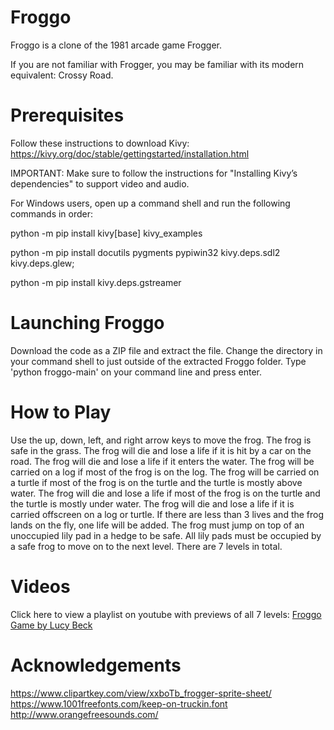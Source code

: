 # Froggo
Froggo is a clone of the 1981 arcade game Frogger. 

If you are not familiar with Frogger, you may be familiar with its modern equivalent: Crossy Road.
# Prerequisites
Follow these instructions to download Kivy: https://kivy.org/doc/stable/gettingstarted/installation.html

IMPORTANT: Make sure to follow the instructions for "Installing Kivy’s dependencies" to support video and audio.

For Windows users, open up a command shell and run the following commands in order:

python -m pip install kivy[base] kivy_examples

python -m pip install docutils pygments pypiwin32 kivy.deps.sdl2 kivy.deps.glew; 

python -m pip install kivy.deps.gstreamer
# Launching Froggo
Download the code as a ZIP file and extract the file. 
Change the directory in your command shell to just outside of the extracted Froggo folder.
Type 'python froggo-main' on your command line and press enter. 
# How to Play
Use the up, down, left, and right arrow keys to move the frog.
The frog is safe in the grass.
The frog will die and lose a life if it is hit by a car on the road.
The frog will die and lose a life if it enters the water.
The frog will be carried on a log if most of the frog is on the log.
The frog will be carried on a turtle if most of the frog is on the turtle and the turtle is mostly above water.
The frog will die and lose a life if most of the frog is on the turtle and the turtle is mostly under water.
The frog will die and lose a life if it is carried offscreen on a log or turtle.
If there are less than 3 lives and the frog lands on the fly, one life will be added.
The frog must jump on top of an unoccupied lily pad in a hedge to be safe. 
All lily pads must be occupied by a safe frog to move on to the next level.
There are 7 levels in total.
# Videos
Click here to view a playlist on youtube with previews of all 7 levels: [Froggo Game by Lucy Beck](https://youtube.com/playlist?list=PL4oFuWmD_bSWF9CO4Yglt4EQ9ZP_mkdIL)
# Acknowledgements
https://www.clipartkey.com/view/xxboTb_frogger-sprite-sheet/
https://www.1001freefonts.com/keep-on-truckin.font
http://www.orangefreesounds.com/






